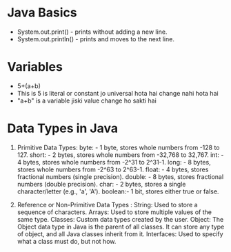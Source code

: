 # Java Basics

-   System.out.print() - prints without adding a new line.
-   System.out.println() - prints and moves to the next line.

# Variables

-   5+(a+b)
-   This is 5 is literal or constant jo universal hota hai change nahi hota hai
-   "a+b" is a variable jiski value change ho sakti hai

# Data Types in Java

1. Primitive Data Types:
   byte: - 1 byte, stores whole numbers from -128 to 127.
   short: - 2 bytes, stores whole numbers from -32,768 to 32,767.
   int: - 4 bytes, stores whole numbers from -2^31 to 2^31-1.
   long: - 8 bytes, stores whole numbers from -2^63 to 2^63-1.
   float: - 4 bytes, stores fractional numbers (single precision).
   double: - 8 bytes, stores fractional numbers (double precision).
   char: - 2 bytes, stores a single character/letter (e.g., 'a', 'A').
   boolean:- 1 bit, stores either true or false.

2. Reference or Non-Primitive Data Types :
   String: Used to store a sequence of characters.
   Arrays: Used to store multiple values of the same type.
   Classes: Custom data types created by the user.
   Object: The Object data type in Java is the parent of all classes. It can store any type of object, and all Java classes inherit from it.
   Interfaces: Used to specify what a class must do, but not how.
